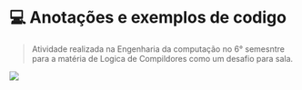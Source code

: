# 💻 **Anotações e exemplos de codigo**
> Atividade realizada na Engenharia da computação no 6° semesntre para a matéria de Logica de Compildores como um desafio para sala.


<img src="https://i.makeagif.com/media/7-15-2015/CzvgdX.gif">
